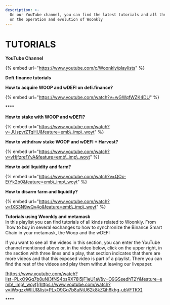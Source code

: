 ```yaml
---
description: >-
  On our YouTube channel, you can find the latest tutorials and all the updates
  on the operation and evolution of Woonkly
---
```


# TUTORIALS

**YouTube Channel** 

{% embed url="https://www.youtube.com/c/Woonkly/playlists" %}

**Defi.finance tutorials**

**How to acquire WOOP and wDEFI on defi.finance?**

{% embed url="https://www.youtube.com/watch?v=wGWqfWZK4DU" %}

\*\*\*\*

**How to stake with WOOP and wDEFI?**

{% embed url="https://www.youtube.com/watch?v=JUspvrZTqHU&feature=emb\_imp\_woyt" %}

**How to withdraw stake WOOP and wDEFI + Harvest?**

{% embed url="https://www.youtube.com/watch?v=vHjfzrefYvA&feature=emb\_imp\_woyt" %}

**How to add liquidity and farm?**  


{% embed url="https://www.youtube.com/watch?v=QOx-EtYk2b0&feature=emb\_imp\_woyt" %}

**How to disarm farm and liquidity?**  


{% embed url="https://www.youtube.com/watch?v=fXS3N9wQv4o&feature=emb\_imp\_woyt" %}

**Tutorials using Woonkly and metamask**  
In this playlist you can find tutorials of all kinds related to Woonkly. From ´how to buy in several exchanges to how to synchronize the Binance Smart Chain in your metamask, the Woop and the wDEFI

If you want to see all the videos in this section, you can enter the YouTube channel mentioned above or, in the video below, click on the upper right, in the section with three lines and a play, that section indicates that there are more videos and that this exposed video is part of a playlist. There you can find the rest of the videos and play them without leaving our livepaper.

[https://www.youtube.com/watch?list=PLxO9Gq7b8uNi3fNS4bsRX78l5jF1eU1aV&v=O9GSsedhT2Y&feature=emb\_imp\_woyt](https://www.youtube.com/watch?v=iWxgzxWIIUI&list=PLxO9Gq7b8uNjU62k8kZQh6khg-ubVFTKX)

  


\*\*\*\*

